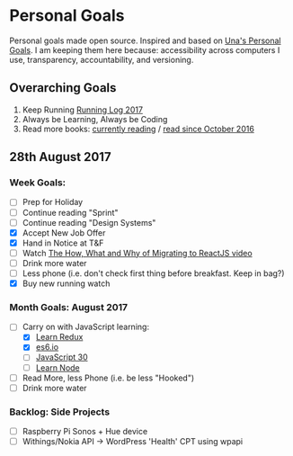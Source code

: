 Personal Goals
==============

Personal goals made open source. Inspired and based on [Una's Personal Goals](https://github.com/una/personal-goals). I am keeping them here because: accessibility across computers I use, transparency, accountability, and versioning.

## Overarching Goals
1. Keep Running [Running Log 2017](/running/2017-weekly.md)
2. Always be Learning, Always be Coding
3. Read more books: [currently reading](/books/books-in-progress.md) / [read since October 2016](/books/books-read.md)

## 28th August 2017

### Week Goals:
- [ ] Prep for Holiday
- [ ] Continue reading "Sprint"
- [ ] Continue reading "Design Systems"
- [x] Accept New Job Offer
- [x] Hand in Notice at T&F
- [ ] Watch [The How, What and Why of Migrating to ReactJS video](https://www.youtube.com/watch?v=QVna1-9yMuA&feature=youtu.be)
- [ ] Drink more water
- [ ] Less phone (i.e. don't check first thing before breakfast. Keep in bag?)
- [x] Buy new running watch

### Month Goals: August 2017
- [ ] Carry on with JavaScript learning:
	- [x] [Learn Redux](https://learnredux.com/)
	- [x] [es6.io](https://es6.io)
	- [ ] [JavaScript 30](https://javascript30.com/)
	- [ ] [Learn Node](https://learnnode.com)
- [ ] Read More, less Phone (i.e. be less "Hooked")
- [ ] Drink more water

### Backlog: Side Projects
- [ ] Raspberry Pi Sonos + Hue device
- [ ] Withings/Nokia API -> WordPress 'Health' CPT using wpapi
